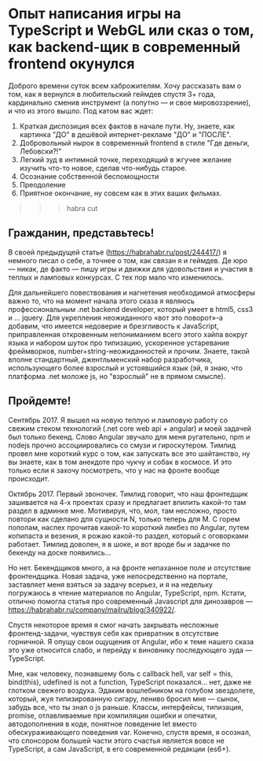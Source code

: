 # Опыт написания игры на TypeScript и WebGL или сказ о том, как backend-щик в современный frontend окунулся

Доброго времени суток всем хаброжителям. Хочу рассказать вам о том, как я вернулся в любительский геймдев спустя 3+ года, кардинально сменив инструмент (а попутно — и свое мировоззрение), и что из этого вышло. Под катом вас ждет:

1. Краткая диспозиция всех фактов в начале пути. Ну, знаете, как картинка "ДО" в дешёвой интернет-рекламе "ДО" и "ПОСЛЕ".
1. Добровольный нырок в современный frontend в стиле "Где деньги, Лебовски?!"
1. Легкий зуд в интимной точке, переходящий в жгучее желание изучить что-то новое, сделав что-нибудь старое.
1. Осознание собственной беспомощности
1. Преодоление
1. Приятное окончание, ну совсем как в этих ваших фильмах.

>>>habra cut

## Гражданин, представьтесь!
В своей предыдущей статье (https://habrahabr.ru/post/244417/) я немного писал о себе, а точнее о том, как связан я и геймдев. Де юро — никак, де факто — пишу игры и движки для удовольствия и участия в теплых и ламповых конкурсах. С тех пор мало что изменилось.

Для дальнейшего повествования и нагнетения необходимой атмосферы важно то, что на момент начала этого сказа я являюсь профессиональным .net backend developer, который умеет в html5, css3 и ... jquery. Для укрепления неожиданного «вот это поворот»-а добавим, что имеется недоверие и брезгливость к JavaScript, приправленная откровенным непониманием всего этого хайпа вокруг языка и набором шуток про типизацию, ускоренное устаревание фреймворков, number+string-неожиданностей и прочим. Знаете, такой вполне стандартный, джентльменский набор разработчика, использующего более взрослый и устоявшийся язык (эй, я знаю, что платформа .net моложе js, но "взрослый" не в прямом смысле).

## Пройдемте!
Сентябрь 2017. Я вышел на новую теплую и ламповую работу со свежим стеком технологий (.net core web api + angular) и моей задачей был только бекенд. Слово Angular звучало для меня ругательно, npm и nodejs прочно ассоциировались со смузи и гироскутером. Тимлид провел мне короткий курс о том, как запускать все это шайтанство, ну вы знаете, как в том анекдоте про чукчу и собак в космосе. И это только если я захочу посмотреть, что у нас на фронте вообще происходит.

Октябрь 2017. Первый звоночек. Тимлид говорит, что наш фронтедщик зашивается на 4-х проектах сразу и предлагает впилить какой-то там раздел в админке мне. Мотивируя, что, мол, там несложно, просто повтори как сделано для сущности N, только теперь для M. С горем пополам, наспех прочитав какой-то короткий ликбез по Angular, путем копипаста и везения, я рожаю какой-то раздел, который с оговорками работает. Тимлид доволен, я в шоке, и вот вроде бы и задачке по бекенду на доске появились...

Но нет. Бекендщиков много, а на фронте непаханное поле и отсутствие фронтендщика. Новая задача, уже непосредственно на портале, заставляет меня взяться за задачу всерьез, и я на недельку погружаюсь в чтение материалов по Angular, TypeScript, npm. Кстати, отлично помогла статья про современный Javascript для динозавров — https://habrahabr.ru/company/mailru/blog/340922/. 

Спустя некоторое время я смог начать закрывать несложные фронтенд-задачи, чувствуя себя как привратник в отсутствие горничной. Я опущу свои ощущения от Angular, ибо к теме нашего сказа это уже относится слабо, и перейду к виновнику последующего зуда — TypeScript.

Мне, как человеку, познавшему боль с callback hell, var self = this, bind(this), udefined is not a function, TypeScript показался... нет, даже не глотком свежего воздуха. Эдаким вошлебником на голубом звездолете, который, жуя типизированную сигару, лениво бросил мне — сынок, забудь все, что ты знал о js раньше. Классы, интерфейсы, типизация, promise, отлавливаемые при компиляции ошибки и опечатки, автодополнения в коде, понятное поведение let вместо обескураживающего поведения var. Конечно, спустя время, я осознал, что спонсором большей части этого счастья является вовсе не TypeScript, а сам JavaScript, в его современной редакции (es6+).
